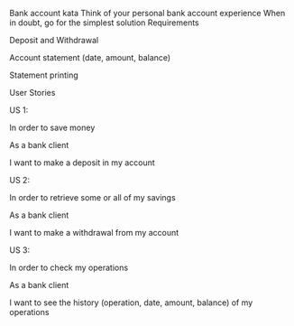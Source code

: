 Bank account kata Think of your personal bank account experience When in doubt,
go for the simplest solution Requirements

 Deposit and Withdrawal
 
 Account statement (date, amount, balance)
 
 Statement printing
 
User Stories

 US 1:
 
In order to save money

As a bank client

I want to make a deposit in my account
 
 US 2:
 
In order to retrieve some or all of my savings

As a bank client

I want to make a withdrawal from my account
 
 US 3:
 
In order to check my operations

As a bank client

I want to see the history (operation, date, amount, balance) of my
operations
